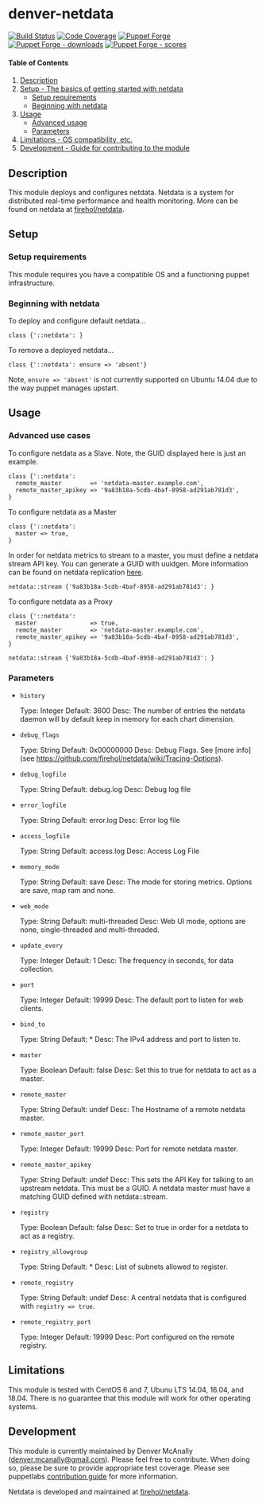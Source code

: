 # denver-netdata

[![Build Status](https://travis-ci.org/dmcanally/denver-netdata.svg?branch=master)](https://travis-ci.org/dmcanally/denver-netdata)
[![Code Coverage](https://coveralls.io/repos/github/dmcanally/denver-netdata/badge.svg?branch=master)](https://coveralls.io/github/dmcanally/denver-netdata)
[![Puppet Forge](https://img.shields.io/puppetforge/v/denver/netdata.svg)](https://forge.puppetlabs.com/denver/netdata)
[![Puppet Forge - downloads](https://img.shields.io/puppetforge/dt/denver/netdata.svg)](https://forge.puppetlabs.com/denver/netdata)
[![Puppet Forge - scores](https://img.shields.io/puppetforge/f/denver/netdata.svg)](https://forge.puppetlabs.com/denver/netdata)


#### Table of Contents

1. [Description](#description)
1. [Setup - The basics of getting started with netdata](#setup)
    * [Setup requirements](#setup-requirements)
    * [Beginning with netdata](#beginning-with-netdata)
1. [Usage](#usage)
    * [Advanced usage](#advanced-use-cases)
    * [Parameters](#parameters)
1. [Limitations - OS compatibility, etc.](#limitations)
1. [Development - Guide for contributing to the module](#development)

## Description

This module deploys and configures netdata. Netdata is a system for distributed real-time performance and health monitoring. More can be found on netdata at [firehol/netdata](https://github.com/firehol/netdata). 

## Setup

### Setup requirements

This module requires you have a compatible OS and a functioning puppet infrastructure.

### Beginning with netdata

To deploy and configure default netdata...
```puppet
class {'::netdata': }
```

To remove a deployed netdata...
```puppet
class {'::netdata': ensure => 'absent'}
```
Note, `ensure => 'absent'` is not currently supported on Ubuntu 14.04 due to the way puppet manages upstart.

## Usage

### Advanced use cases
To configure netdata as a Slave. Note, the GUID displayed here is just an example.
```puppet
class {'::netdata':
  remote_master        => 'netdata-master.example.com',
  remote_master_apikey => '9a83b18a-5cdb-4baf-8958-ad291ab781d3',
}
```

To configure netdata as a Master
```puppet
class {'::netdata':
  master => true,
}
```
In order for netdata metrics to stream to a master, you must define a netdata stream API key. You can generate a GUID with uuidgen. More information can be found on netdata replication [here](https://github.com/firehol/netdata/wiki/Replication-Overview).
```puppet
netdata::stream {'9a83b18a-5cdb-4baf-8958-ad291ab781d3': }
```

To configure netdata as a Proxy
```puppet
class {'::netdata':
  master               => true,
  remote_master        => 'netdata-master.example.com',
  remote_master_apikey => '9a83b18a-5cdb-4baf-8958-ad291ab781d3',
}

netdata::stream {'9a83b18a-5cdb-4baf-8958-ad291ab781d3': }
```

### Parameters

 * `history`

   Type:    Integer
   Default: 3600
   Desc:    The number of entries the netdata daemon will by default keep in memory for each chart dimension. 

 * `debug_flags`

   Type:    String
   Default: 0x00000000
   Desc:    Debug Flags. See [more info](see https://github.com/firehol/netdata/wiki/Tracing-Options).

 * `debug_logfile`

   Type:    String
   Default: debug.log
   Desc:    Debug log file

 * `error_logfile`

   Type:    String
   Default: error.log
   Desc:    Error log file

 * `access_logfile`

   Type:    String
   Default: access.log
   Desc:    Access Log File

 * `memory_mode`

   Type:    String
   Default: save
   Desc:    The mode for storing metrics. Options are save, map ram and none.

 * `web_mode`

   Type:    String
   Default: multi-threaded
   Desc:    Web UI mode, options are none, single-threaded and multi-threaded.

 * `update_every`

   Type:    Integer
   Default: 1
   Desc:    The frequency in seconds, for data collection.

 * `port`

   Type:    Integer
   Default: 19999
   Desc:    The default port to listen for web clients.

 * `bind_to`

   Type:    String
   Default: *
   Desc:    The IPv4 address and port to listen to.

 * `master`

   Type:    Boolean
   Default: false
   Desc:    Set this to true for netdata to act as a master.

 * `remote_master`

   Type:    String
   Default: undef
   Desc:    The Hostname of a remote netdata master.

 * `remote_master_port`

   Type:    Integer
   Default: 19999
   Desc:    Port for remote netdata master.

 * `remote_master_apikey`

   Type:    String
   Default: undef
   Desc:    This sets the API Key for talking to an upstream netdata. This must be a GUID. A netdata master must have a matching GUID defined with netdata::stream.

 * `registry`

   Type:    Boolean
   Default: false
   Desc:    Set to true in order for a netdata to act as a registry.

 * `registry_allowgroup`

   Type:    String
   Default: *
   Desc:    List of subnets allowed to register.

 * `remote_registry`

   Type:    String
   Default: undef
   Desc:    A central netdata that is configured with `registry => true`.

 * `remote_registry_port`

   Type:    Integer
   Default: 19999
   Desc:    Port configured on the remote registry.

## Limitations

This module is tested with CentOS 6 and 7, Ubunu LTS 14.04, 16.04, and 18.04. There is no guarantee that this module will work for other operating systems.

## Development

This module is currently maintained by Denver McAnally (denver.mcanally@gmail.com). Please feel free to contribute. When doing so, please be sure to provide appropriate test coverage.
Please see puppetlabs [contribution guide](https://docs.puppetlabs.com/forge/contributing.html) for more information. 

Netdata is developed and maintained at [firehol/netdata](https://github.com/firehol/netdata).
